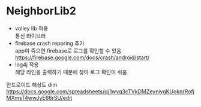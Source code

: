 # NeighborLib2
* volley lib 적용<br>
  통신 라이브러 
* firebase crash reporing 추가<br>
  app이 죽으면 firebase로 로그를 확인할 수 있음<br>
  https://firebase.google.com/docs/crash/android/start/
* log4j 적용<br>
  해당 라인을 출력하기 때문에 찾아 로그 확인이 쉬움


안드로이드 해상도 dim <br>
https://docs.google.com/spreadsheets/d/1wvq3cTVkDMZeyniygKUoknrRofjMXmsT4wwJyE66rSU/edit
